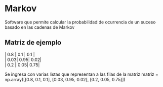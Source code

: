 # Markov
Software que permite calcular la probabilidad de ocurrencia de un suceso basado en las cadenas de Markov

## Matriz de ejemplo

| 0.8 | 0.1 | 0.1 |  
| 0.03| 0.95| 0.02|  
| 0.2 | 0.05| 0.75|

Se ingresa con varias listas que representan a las filas de la matriz
  matriz = np.array([[0.8, 0.1, 0.1], [0.03, 0.95, 0.02], [0.2, 0.05, 0.75]])
